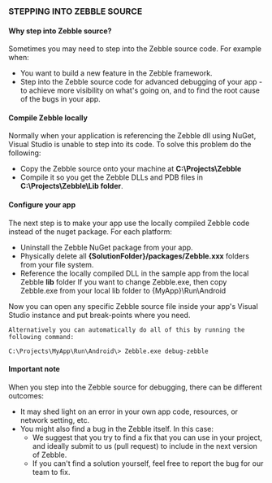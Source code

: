 ﻿
### STEPPING INTO ZEBBLE SOURCE

#### Why step into Zebble source?

Sometimes you may need to step into the Zebble source code. For example when:

- You want to build a new feature in the Zebble framework.
- Step into the Zebble source code for advanced debugging of your app - to achieve more visibility on what's going on, and to find the root cause of the bugs in your app.

#### Compile Zebble locally

Normally when your application is referencing the Zebble dll using NuGet, Visual Studio is unable to step into its code. To solve this problem do the following:

- Copy the Zebble source onto your machine at **C:\Projects\Zebble**
- Compile it so you get the Zebble DLLs and PDB files in **C:\Projects\Zebble\Lib folder**.

#### Configure your app

The next step is to make your app use the locally compiled Zebble code instead of the nuget package. For each platform:

- Uninstall the Zebble NuGet package from your app. 
- Physically delete all **{SolutionFolder}/packages/Zebble.xxx** folders from your file system.
- Reference the locally compiled DLL in the sample app from the local Zebble **lib** folder
If you want to change Zebble.exe, then copy Zebble.exe from your local lib folder to {MyApp}\Run\Android

Now you can open any specific Zebble source file inside your app's Visual Studio instance and put break-points where you need.

```
Alternatively you can automatically do all of this by running the following command:

C:\Projects\MyApp\Run\Android\> Zebble.exe debug-zebble
```

#### Important note

When you step into the Zebble source for debugging, there can be different outcomes:

- It may shed light on an error in your own app code, resources, or network setting, etc.
- You might also find a bug in the Zebble itself. In this case:
    - We suggest that you try to find a fix that you can use in your project, and ideally submit to us (pull request) to include in the next version of Zebble.
    - If you can't find a solution yourself, feel free to report the bug for our team to fix.
